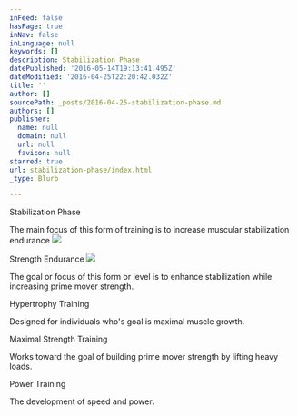 ```yaml
---
inFeed: false
hasPage: true
inNav: false
inLanguage: null
keywords: []
description: Stabilization Phase
datePublished: '2016-05-14T19:13:41.495Z'
dateModified: '2016-04-25T22:20:42.032Z'
title: ''
author: []
sourcePath: _posts/2016-04-25-stabilization-phase.md
authors: []
publisher:
  name: null
  domain: null
  url: null
  favicon: null
starred: true
url: stabilization-phase/index.html
_type: Blurb

---
```

Stabilization Phase

The main focus of this form of training is to increase muscular stabilization endurance
![](https://the-grid-user-content.s3-us-west-2.amazonaws.com/99bfc41e-dfda-45b0-ba08-d9eec750abeb.jpg)

Strength Endurance
![](https://the-grid-user-content.s3-us-west-2.amazonaws.com/79ac3cc5-31e5-49c2-90d0-3c261edb89c7.jpg)

The goal or focus of this form or level is to enhance stabilization while increasing prime mover strength. 

Hypertrophy Training 

Designed for individuals who's goal is maximal muscle growth.

Maximal Strength Training 

Works toward the goal of building prime mover strength by lifting heavy loads.

Power Training 

The development of speed and power.